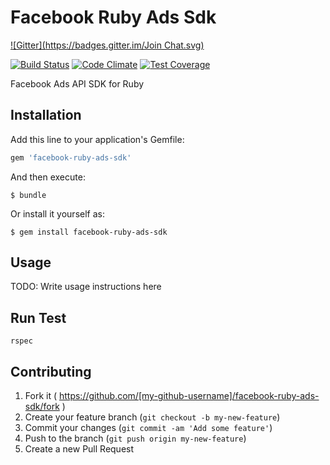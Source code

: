 # Facebook Ruby Ads Sdk
[![Gitter](https://badges.gitter.im/Join Chat.svg)](https://gitter.im/pitchtarget/facebook-ruby-ads-sdk?utm_source=badge&utm_medium=badge&utm_campaign=pr-badge&utm_content=badge)

[![Build Status](https://travis-ci.org/pitchtarget/facebook-ruby-ads-sdk.svg)](https://travis-ci.org/pitchtarget/facebook-ruby-ads-sdk)
[![Code Climate](https://codeclimate.com/github/pitchtarget/facebook-ruby-ads-sdk/badges/gpa.svg)](https://codeclimate.com/github/pitchtarget/facebook-ruby-ads-sdk)
[![Test Coverage](https://codeclimate.com/github/pitchtarget/facebook-ruby-ads-sdk/badges/coverage.svg)](https://codeclimate.com/github/pitchtarget/facebook-ruby-ads-sdk)

Facebook Ads API SDK for Ruby

## Installation

Add this line to your application's Gemfile:

```ruby
gem 'facebook-ruby-ads-sdk'
```

And then execute:

    $ bundle

Or install it yourself as:

    $ gem install facebook-ruby-ads-sdk

## Usage

TODO: Write usage instructions here

## Run Test

`rspec`

## Contributing

1. Fork it ( https://github.com/[my-github-username]/facebook-ruby-ads-sdk/fork )
2. Create your feature branch (`git checkout -b my-new-feature`)
3. Commit your changes (`git commit -am 'Add some feature'`)
4. Push to the branch (`git push origin my-new-feature`)
5. Create a new Pull Request
